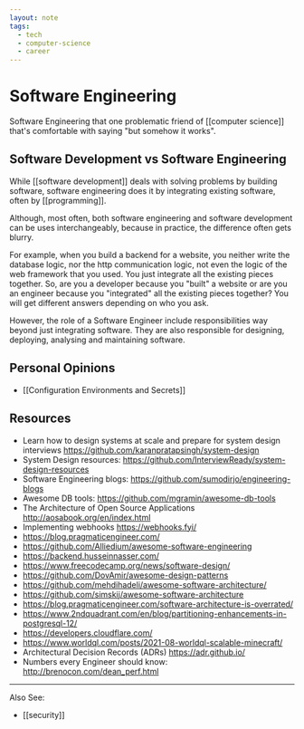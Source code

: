 ```yaml
---
layout: note
tags:
  - tech
  - computer-science
  - career
---
```


# Software Engineering

Software Engineering that one problematic friend of [[computer science]] that's comfortable with saying "but somehow it works".

## Software Development vs Software Engineering

While [[software development]] deals with solving problems by building software, software engineering does it by integrating existing software, often by [[programming]].

Although, most often, both software engineering and software development can be uses interchangeably, because in practice, the difference often gets blurry.

For example, when you build a backend for a website, you neither write the database logic, nor the http communication logic, not even the logic of the web framework that you used. You just integrate all the existing pieces together. So, are you a developer because you "built" a website or are you an engineer because you "integrated" all the existing pieces together? You will get different answers depending on who you ask.

However, the role of a Software Engineer include responsibilities way beyond just integrating software. They are also responsible for designing, deploying, analysing and maintaining software.

## Personal Opinions

- [[Configuration Environments and Secrets]]

## Resources

- Learn how to design systems at scale and prepare for system design interviews https://github.com/karanpratapsingh/system-design
- System Design resources: https://github.com/InterviewReady/system-design-resources
- Software Engineering blogs: https://github.com/sumodirjo/engineering-blogs
- Awesome DB tools: https://github.com/mgramin/awesome-db-tools
- The Architecture of Open Source Applications http://aosabook.org/en/index.html
- Implementing webhooks https://webhooks.fyi/
- https://blog.pragmaticengineer.com/
- https://github.com/Alliedium/awesome-software-engineering
- https://backend.husseinnasser.com/
- https://www.freecodecamp.org/news/software-design/
- https://github.com/DovAmir/awesome-design-patterns
- https://github.com/mehdihadeli/awesome-software-architecture/
- https://github.com/simskij/awesome-software-architecture
- https://blog.pragmaticengineer.com/software-architecture-is-overrated/
- https://www.2ndquadrant.com/en/blog/partitioning-enhancements-in-postgresql-12/
- https://developers.cloudflare.com/
- https://www.worldql.com/posts/2021-08-worldql-scalable-minecraft/
- Architectural Decision Records (ADRs) https://adr.github.io/
- Numbers every Engineer should know: http://brenocon.com/dean_perf.html

---

Also See:

- [[security]]
